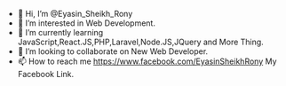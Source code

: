- 👋 Hi, I’m @Eyasin_Sheikh_Rony
- 👀 I’m interested in Web Development.
- 🌱 I’m currently learning JavaScript,React.JS,PHP,Laravel,Node.JS,JQuery and More Thing.
- 💞️ I’m looking to collaborate on New Web Developer.
- 📫 How to reach me https://www.facebook.com/EyasinSheikhRony My Facebook Link.
